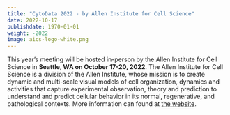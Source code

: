 ```yaml
---
title: "CytoData 2022 - by Allen Institute for Cell Science"
date: 2022-10-17
publishdate: 1970-01-01
weight: -2022
image: aics-logo-white.png
---
```


This year’s meeting will be hosted in-person by the Allen Institute for Cell Science in **Seattle, WA on October 17-20, 2022**. The Allen Institute for Cell Science is a division of the Allen Institute, whose mission is to create dynamic and multi-scale visual models of cell organization, dynamics and activities that capture experimental observation, theory and prediction to understand and predict cellular behavior in its normal, regenerative, and pathological contexts.
More information can found at [the website](https://alleninstitute.org/what-we-do/cell-science/).
